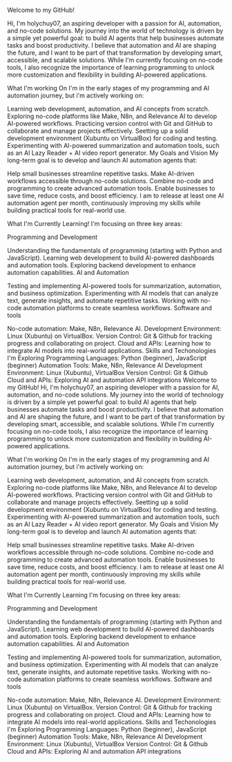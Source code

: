 Welcome to my GitHub!

Hi, I'm holychuy07, an aspiring developer with a passion for AI, automation, and no-code solutions. My journey into the world of technology is driven by a simple yet powerful goal: to build AI agents that help businesses automate tasks and boost productivity.
I believe that automation and AI are shaping the future, and I want to be part of that transformation by developing smart, accessible, and scalable solutions. While I'm currently focusing on no-code tools, I also recognize the importance of learning programming to unlock more customization and flexibility in building AI-powered applications.

What I'm working On
I'm in the early stages of my programming and AI automation journey, but i'm actively working on:

Learning web development, automation, and AI concepts from scratch.
Exploring no-code platforms like Make, N8n, and Relevance AI to develop AI-powered workflows.
Practicing version control with Git and GitHub to collaborate and manage projects effectively.
Seetting up a solid development environment (Xubuntu on VirtualBox) for coding and testing.
Experimenting with AI-powered summarization and automation tools, such as an AI Lazy Reader + AI video report generator.
My Goals and Vision
My long-term goal is to develop and launch AI automation agents that:

Help small businesses streamline repetitive tasks.
Make AI-driven workflows accessible through no-code solutions.
Combine no-code and programming to create advanced automation tools.
Enable businesses to save time, reduce costs, and boost efficiency.
I am to release at least one AI automation agent per month, continuously improving my skills while building practical tools for real-world use.

What I'm Currently Learning!
I'm focusing on three key areas:

Programming and Development

Understanding the fundamentals of programming (starting with Python and JavaScript).
Learning web development to build AI-powered dashboards and automation tools.
Exploring backend development to enhance automation capabilities.
AI and Automation

Testing and implementing AI-powered tools for summarization, automation, and business optimization.
Experimenting with AI models that can analyze text, generate insights, and automate repetitive tasks.
Working with no-code automation platforms to create seamless workflows.
Software and tools

No-code automation: Make, N8n, Relevance AI.
Development Environment: Linux (Xubuntu) on VirtualBox.
Version Control: Git & Github for tracking progress and collaborating on project.
Cloud and APIs: Learning how to integrate AI models into real-world applications.
Skills and Techonologies I'm Exploring
Programming Languages: Python (beginner), JavaScript (beginner)
Automation Tools: Make, N8n, Relevance AI
Development Environment: Linux (Xubuntu), VirtualBox
Version Control: Git & Github
Cloud and APIs: Exploring AI and automation API integrations
Welcome to my GitHub!
Hi, I'm holychuy07, an aspiring developer with a passion for AI, automation, and no-code solutions. My journey into the world of technology is driven by a simple yet powerful goal: to build AI agents that help businesses automate tasks and boost productivity.
I believe that automation and AI are shaping the future, and I want to be part of that transformation by developing smart, accessible, and scalable solutions. While I'm currently focusing on no-code tools, I also recognize the importance of learning programming to unlock more customization and flexibility in building AI-powered applications.

What I'm working On
I'm in the early stages of my programming and AI automation journey, but i'm actively working on:

Learning web development, automation, and AI concepts from scratch.
Exploring no-code platforms like Make, N8n, and Relevance AI to develop AI-powered workflows.
Practicing version control with Git and GitHub to collaborate and manage projects effectively.
Seetting up a solid development environment (Xubuntu on VirtualBox) for coding and testing.
Experimenting with AI-powered summarization and automation tools, such as an AI Lazy Reader + AI video report generator.
My Goals and Vision
My long-term goal is to develop and launch AI automation agents that:

Help small businesses streamline repetitive tasks.
Make AI-driven workflows accessible through no-code solutions.
Combine no-code and programming to create advanced automation tools.
Enable businesses to save time, reduce costs, and boost efficiency.
I am to release at least one AI automation agent per month, continuously improving my skills while building practical tools for real-world use.

What I'm Currently Learning
I'm focusing on three key areas:

Programming and Development

Understanding the fundamentals of programming (starting with Python and JavaScript).
Learning web development to build AI-powered dashboards and automation tools.
Exploring backend development to enhance automation capabilities.
AI and Automation

Testing and implementing AI-powered tools for summarization, automation, and business optimization.
Experimenting with AI models that can analyze text, generate insights, and automate repetitive tasks.
Working with no-code automation platforms to create seamless workflows.
Software and tools

No-code automation: Make, N8n, Relevance AI.
Development Environment: Linux (Xubuntu) on VirtualBox.
Version Control: Git & Github for tracking progress and collaborating on project.
Cloud and APIs: Learning how to integrate AI models into real-world applications.
Skills and Techonologies I'm Exploring
Programming Languages: Python (beginner), JavaScript (beginner)
Automation Tools: Make, N8n, Relevance AI
Development Environment: Linux (Xubuntu), VirtualBox
Version Control: Git & Github
Cloud and APIs: Exploring AI and automation API integrations